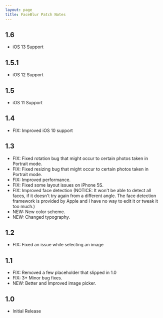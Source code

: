 ```yaml
---
layout: page
title: FaceBlur Patch Notes
---
```


## 1.6

- iOS 13 Support

## 1.5.1

- iOS 12 Support

## 1.5

- iOS 11 Support

## 1.4

- FIX: Improved iOS 10 support

## 1.3

- FIX: Fixed rotation bug that might occur to certain photos taken in Portrait mode.
- FIX: Fixed resizing  bug that might occur to certain photos taken in Portrait mode.
- FIX: Improved performance.
- FIX: Fixed some layout issues on iPhone 5S.
- FIX: Improved face detection (NOTICE: It won't be able to detect all faces, if it doesn't try again from a different angle. The face detection framework is provided by Apple and I have no way to edit it or tweak it too much.)
- NEW: New color scheme.
- NEW: Changed typography.

## 1.2

- FIX: Fixed an issue while selecting an image

## 1.1

* FIX: Removed a few placeholder that slipped in 1.0
* FIX: 3+ Minor bug fixes.
* NEW: Better and Improved image picker.

## 1.0

- Initial Release